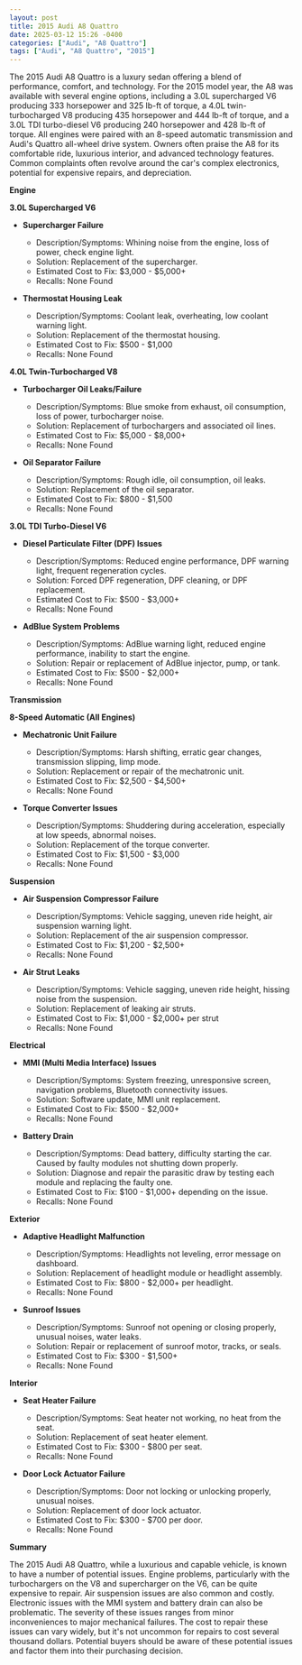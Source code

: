 ```yaml
---
layout: post
title: 2015 Audi A8 Quattro
date: 2025-03-12 15:26 -0400
categories: ["Audi", "A8 Quattro"]
tags: ["Audi", "A8 Quattro", "2015"]
---
```

The 2015 Audi A8 Quattro is a luxury sedan offering a blend of performance, comfort, and technology. For the 2015 model year, the A8 was available with several engine options, including a 3.0L supercharged V6 producing 333 horsepower and 325 lb-ft of torque, a 4.0L twin-turbocharged V8 producing 435 horsepower and 444 lb-ft of torque, and a 3.0L TDI turbo-diesel V6 producing 240 horsepower and 428 lb-ft of torque. All engines were paired with an 8-speed automatic transmission and Audi's Quattro all-wheel drive system. Owners often praise the A8 for its comfortable ride, luxurious interior, and advanced technology features. Common complaints often revolve around the car's complex electronics, potential for expensive repairs, and depreciation.

**Engine**

**3.0L Supercharged V6**

*   **Supercharger Failure**
    *   Description/Symptoms: Whining noise from the engine, loss of power, check engine light.
    *   Solution: Replacement of the supercharger.
    *   Estimated Cost to Fix: $3,000 - $5,000+
    *   Recalls: None Found

*   **Thermostat Housing Leak**
    *   Description/Symptoms: Coolant leak, overheating, low coolant warning light.
    *   Solution: Replacement of the thermostat housing.
    *   Estimated Cost to Fix: $500 - $1,000
    *   Recalls: None Found

**4.0L Twin-Turbocharged V8**

*   **Turbocharger Oil Leaks/Failure**
    *   Description/Symptoms: Blue smoke from exhaust, oil consumption, loss of power, turbocharger noise.
    *   Solution: Replacement of turbochargers and associated oil lines.
    *   Estimated Cost to Fix: $5,000 - $8,000+
    *   Recalls: None Found

*   **Oil Separator Failure**
    *   Description/Symptoms: Rough idle, oil consumption, oil leaks.
    *   Solution: Replacement of the oil separator.
    *   Estimated Cost to Fix: $800 - $1,500
    *   Recalls: None Found

**3.0L TDI Turbo-Diesel V6**

*   **Diesel Particulate Filter (DPF) Issues**
    *   Description/Symptoms: Reduced engine performance, DPF warning light, frequent regeneration cycles.
    *   Solution: Forced DPF regeneration, DPF cleaning, or DPF replacement.
    *   Estimated Cost to Fix: $500 - $3,000+
    *   Recalls: None Found

*   **AdBlue System Problems**
    *   Description/Symptoms: AdBlue warning light, reduced engine performance, inability to start the engine.
    *   Solution: Repair or replacement of AdBlue injector, pump, or tank.
    *   Estimated Cost to Fix: $500 - $2,000+
    *   Recalls: None Found

**Transmission**

**8-Speed Automatic (All Engines)**

*   **Mechatronic Unit Failure**
    *   Description/Symptoms: Harsh shifting, erratic gear changes, transmission slipping, limp mode.
    *   Solution: Replacement or repair of the mechatronic unit.
    *   Estimated Cost to Fix: $2,500 - $4,500+
    *   Recalls: None Found

*   **Torque Converter Issues**
    *   Description/Symptoms: Shuddering during acceleration, especially at low speeds, abnormal noises.
    *   Solution: Replacement of the torque converter.
    *   Estimated Cost to Fix: $1,500 - $3,000
    *   Recalls: None Found

**Suspension**

*   **Air Suspension Compressor Failure**
    *   Description/Symptoms: Vehicle sagging, uneven ride height, air suspension warning light.
    *   Solution: Replacement of the air suspension compressor.
    *   Estimated Cost to Fix: $1,200 - $2,500+
    *   Recalls: None Found

*   **Air Strut Leaks**
    *   Description/Symptoms: Vehicle sagging, uneven ride height, hissing noise from the suspension.
    *   Solution: Replacement of leaking air struts.
    *   Estimated Cost to Fix: $1,000 - $2,000+ per strut
    *   Recalls: None Found

**Electrical**

*   **MMI (Multi Media Interface) Issues**
    *   Description/Symptoms: System freezing, unresponsive screen, navigation problems, Bluetooth connectivity issues.
    *   Solution: Software update, MMI unit replacement.
    *   Estimated Cost to Fix: $500 - $2,000+
    *   Recalls: None Found

*   **Battery Drain**
    *   Description/Symptoms: Dead battery, difficulty starting the car. Caused by faulty modules not shutting down properly.
    *   Solution: Diagnose and repair the parasitic draw by testing each module and replacing the faulty one.
    *   Estimated Cost to Fix: $100 - $1,000+ depending on the issue.
    *   Recalls: None Found

**Exterior**

*   **Adaptive Headlight Malfunction**
    *   Description/Symptoms: Headlights not leveling, error message on dashboard.
    *   Solution: Replacement of headlight module or headlight assembly.
    *   Estimated Cost to Fix: $800 - $2,000+ per headlight.
    *   Recalls: None Found

*   **Sunroof Issues**
    *   Description/Symptoms: Sunroof not opening or closing properly, unusual noises, water leaks.
    *   Solution: Repair or replacement of sunroof motor, tracks, or seals.
    *   Estimated Cost to Fix: $300 - $1,500+
    *   Recalls: None Found

**Interior**

*   **Seat Heater Failure**
    *   Description/Symptoms: Seat heater not working, no heat from the seat.
    *   Solution: Replacement of seat heater element.
    *   Estimated Cost to Fix: $300 - $800 per seat.
    *   Recalls: None Found

*   **Door Lock Actuator Failure**
    *   Description/Symptoms: Door not locking or unlocking properly, unusual noises.
    *   Solution: Replacement of door lock actuator.
    *   Estimated Cost to Fix: $300 - $700 per door.
    *   Recalls: None Found

**Summary**

The 2015 Audi A8 Quattro, while a luxurious and capable vehicle, is known to have a number of potential issues. Engine problems, particularly with the turbochargers on the V8 and supercharger on the V6, can be quite expensive to repair. Air suspension issues are also common and costly. Electronic issues with the MMI system and battery drain can also be problematic. The severity of these issues ranges from minor inconveniences to major mechanical failures. The cost to repair these issues can vary widely, but it's not uncommon for repairs to cost several thousand dollars. Potential buyers should be aware of these potential issues and factor them into their purchasing decision.

